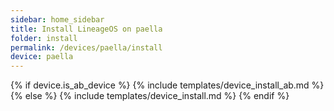 ```yaml
---
sidebar: home_sidebar
title: Install LineageOS on paella
folder: install
permalink: /devices/paella/install
device: paella
---
```

{% if device.is_ab_device %}
{% include templates/device_install_ab.md %}
{% else %}
{% include templates/device_install.md %}
{% endif %}
